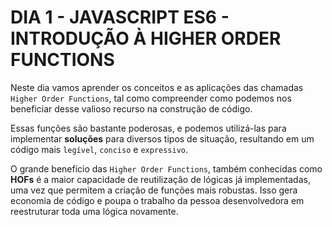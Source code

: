 # DIA 1 - JAVASCRIPT ES6 - INTRODUÇÃO À HIGHER ORDER FUNCTIONS

Neste dia vamos aprender os conceitos e as aplicações das chamadas `Higher Order Functions`, tal como compreender como podemos nos beneficiar desse valioso recurso na construção de código.

Essas funções são bastante poderosas, e podemos utilizá-las para implementar **soluções** para diversos tipos de situação, resultando em um código mais `legível`, `conciso` e `expressivo`.

O grande benefício das `Higher Order Functions`, também conhecidas como **HOFs** é a maior capacidade de reutilização de lógicas já implementadas, uma vez que permitem a criação de funções mais robustas. Isso gera economia de código e poupa o trabalho da pessoa desenvolvedora em reestruturar toda uma lógica novamente.
